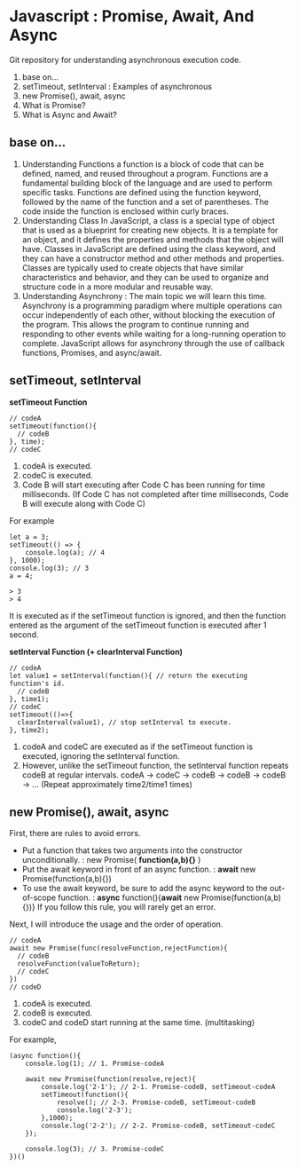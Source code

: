 # Javascript : Promise, Await, And Async
Git repository for understanding asynchronous execution code.

1. base on...
2. setTimeout, setInterval : Examples of asynchronous
3. new Promise(), await, async
4. What is Promise?
5. What is Async and Await?

## base on...
1. Understanding Functions
a function is a block of code that can be defined, named, and reused throughout a program. Functions are a fundamental building block of the language and are used to perform specific tasks. Functions are defined using the function keyword, followed by the name of the function and a set of parentheses. The code inside the function is enclosed within curly braces.
2. Understanding Class
In JavaScript, a class is a special type of object that is used as a blueprint for creating new objects. It is a template for an object, and it defines the properties and methods that the object will have. Classes in JavaScript are defined using the class keyword, and they can have a constructor method and other methods and properties. Classes are typically used to create objects that have similar characteristics and behavior, and they can be used to organize and structure code in a more modular and reusable way.
3. Understanding Asynchrony : The main topic we will learn this time.
Asynchrony is a programming paradigm where multiple operations can occur independently of each other, without blocking the execution of the program. This allows the program to continue running and responding to other events while waiting for a long-running operation to complete. JavaScript allows for asynchrony through the use of callback functions, Promises, and async/await.

## setTimeout, setInterval
**setTimeout Function**
```
// codeA
setTimeout(function(){
  // codeB
}, time);
// codeC
```
1. codeA is executed.
2. codeC is executed.
3. Code B will start executing after Code C has been running for time milliseconds.
(If Code C has not completed after time milliseconds, Code B will execute along with Code C)

For example
```
let a = 3;
setTimeout(() => {
    console.log(a); // 4
}, 1000);
console.log(3); // 3
a = 4;

> 3
> 4
```
It is executed as if the setTimeout function is ignored, and then the function entered as the argument of the setTimeout function is executed after 1 second.

**setInterval Function (+ clearInterval Function)**
```
// codeA
let value1 = setInterval(function(){ // return the executing function's id.
  // codeB
}, time1);
// codeC
setTimeout(()=>{
  clearInterval(value1), // stop setInterval to execute.
}, time2);
```
1. codeA and codeC are executed as if the setTimeout function is executed, ignoring the setInterval function.
2. However, unlike the setTimeout function, the setInterval function repeats codeB at regular intervals.
codeA -> codeC -> codeB -> codeB -> codeB -> ... (Repeat approximately time2/time1 times)

## new Promise(), await, async
First, there are rules to avoid errors.
- Put a function that takes two arguments into the constructor unconditionally. : new Promise( **function(a,b){}** )
- Put the await keyword in front of an async function. : **await** new Promise(function(a,b){})
- To use the await keyword, be sure to add the async keyword to the out-of-scope function. : **async** function(){**await** new Promise(function(a,b){})}
If you follow this rule, you will rarely get an error.


Next, I will introduce the usage and the order of operation.
```
// codeA
await new Promise(func(resolveFunction,rejectFunction){
  // codeB
  resolveFunction(valueToReturn);
  // codeC
})
// codeD
```
1. codeA is executed.
2. codeB is executed.
3. codeC and codeD start running at the same time. (multitasking)

For example,
```
(async function(){
    console.log(1); // 1. Promise-codeA
    
    await new Promise(function(resolve,reject){
        console.log('2-1'); // 2-1. Promise-codeB, setTimeout-codeA 
        setTimeout(function(){
            resolve(); // 2-3. Promise-codeB, setTimeout-codeB
            console.log('2-3');
        },1000);
        console.log('2-2'); // 2-2. Promise-codeB, setTimeout-codeC
    });
    
    console.log(3); // 3. Promise-codeC
})()
```
